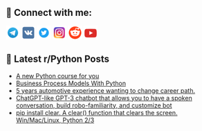 ## 🔎 Connect with me:
[<img src="https://github.com/bullbesh/bullbesh/blob/main/images/Telegram.png" width="32" height="32" />](https://t.me/bullbesh)
[<img src="https://github.com/bullbesh/bullbesh/blob/main/images/VK.png" width="32" height="32" />](https://vk.com/bullbesh)
[<img src="https://github.com/bullbesh/bullbesh/blob/main/images/Twitter.png" width="32" height="32" />](https://twitter.com/bullbesh1)
[<img src="https://github.com/bullbesh/bullbesh/blob/main/images/Instagram.png" width="32" height="32" />](https://www.instagram.com/bullbesh)
[<img src="https://github.com/bullbesh/bullbesh/blob/main/images/Reddit.png" width="32" height="32" />](https://www.reddit.com/user/bullbesh)
[<img src="https://github.com/bullbesh/bullbesh/blob/main/images/YouTube.png" width="32" height="32" />](https://www.youtube.com/channel/UCtfjRs6uzgq5mfm8S06WTcg)

## 📕 Latest r/Python Posts
<!-- BLOG-POST-LIST:START -->
- [A new Python course for you](https://www.reddit.com/r/Python/comments/10yvrbm/a_new_python_course_for_you/)
- [Business Process Models With Python](https://www.reddit.com/r/Python/comments/10yuyd4/business_process_models_with_python/)
- [5 years automotive experience wanting to change career path.](https://www.reddit.com/r/Python/comments/10yur8i/5_years_automotive_experience_wanting_to_change/)
- [ChatGPT-like GPT-3 chatbot that allows you to have a spoken conversation, build robo-familiarity, and customize bot](https://www.reddit.com/r/Python/comments/10yumvp/chatgptlike_gpt3_chatbot_that_allows_you_to_have/)
- [pip install clear. A clear&lpar;&rpar; function that clears the screen. Win/Mac/Linux, Python 2/3](https://www.reddit.com/r/Python/comments/10ytw7n/pip_install_clear_a_clear_function_that_clears/)
<!-- BLOG-POST-LIST:END -->
